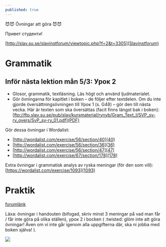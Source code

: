 ```yaml
---
published: true
---
```


😈😈 Övningar att göra  😈😈

Привет студенти! 


[http://slav.su.se/slavinstforum/viewtopic.php?f=2&t=3305](Slavinstforum)

# Grammatik
## Inför nästa lektion mån 5/3: Урок 2
- Glosor, grammatik, textläsning. Läs högt och använd ljudmaterialet.
- Gör övningarna för kapitlet i boken – de följer efter textdelen. Om du inte gjorde översättningsövningen till Урок 1 (s. G48) – gör den till nästa vecka. Här är texten som ska översättas (facit finns längst bak i boken):
[ftp://ftp.slav.su.se/pub/slav/kursmaterial/rynyb/Gram_Text_I/SVP_sv-ry_overs/SvP_sv-ry_01.pdf](PDF)

Gör dessa övningar i Wordalist:
- [http://wordalist.com/exercise/56/section/40](40)
- [http://wordalist.com/exercise/56/section/36](36)
- [http://wordalist.com/exercise/56/section/47](47)
- [http://wordalist.com/exercise/67/section/178](178)


Extra övningar i grammatisk analys av ryska meningar (för den som vill):
[https://wordalist.com/exercise/1093](1093)


# Praktik 
[forumlänk](http://slav.su.se/slavinstforum/viewtopic.php?f=2&t=3289&sid=9080b88624592958638860180fcd22e1#p16268)

Läxa: övningar i handouten (bifogad, skriv minst 3 meningar på vad man får / får inte göra på olika ställen), урок 2 i bocken ( :twisted: glöm inte att göra övningar! Även om vi inte går igenom alla uppgifterna där, ska ni jobba med boken själva! ).

![]({{site.baseurl}}/images//Students-in-Russia.jpg)
